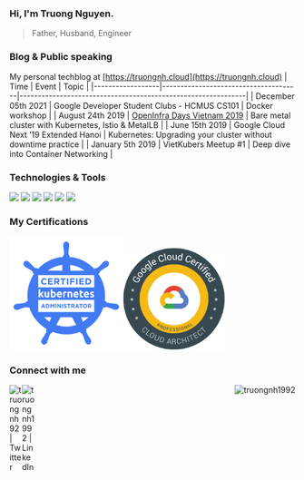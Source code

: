 ### Hi, I'm Truong Nguyen.
> Father, Husband, Engineer

### Blog & Public speaking
My personal techblog at [https://truongnh.cloud](https://truongnh.cloud)
| Time             | Event                                | Topic                                                        |
|------------------|--------------------------------------|--------------------------------------------------------------|
| December 05th 2021   | Google Developer Student Clubs - HCMUS CS101 | Docker workshop |
| August 24th 2019 | [OpenInfra Days Vietnam 2019](https://2019.vietopeninfra.org/)          | Bare metal cluster with Kubernetes, Istio & MetalLB          |
| June 15th 2019   | Google Cloud Next ’19 Extended Hanoi | Kubernetes: Upgrading your cluster without downtime practice |
| January 5th 2019 | VietKubers Meetup #1                 | Deep dive into Container Networking                          |
### Technologies & Tools
![](https://img.shields.io/badge/OS-Linux-informational?style=flat&logo=linux&logoColor=white)
![](https://img.shields.io/badge/Code-Python-informational?style=flat&logo=python&logoColor=white)
![](https://img.shields.io/badge/Code-Golang-informational?style=flat&logo=go&logoColor=white)
![](https://img.shields.io/badge/Tools-Docker-informational?style=flat&logo=docker&logoColor=white)
![](https://img.shields.io/badge/Tools-Kubernetes-informational?style=flat&logo=kubernetes&logoColor=white)
![](https://img.shields.io/badge/Cloud-Google_Cloud-informational?style=flat&logo=google-cloud&logoColor=white)

### My Certifications
[<img src="https://github.com/truongnh1992/truongnh1992.github.io/blob/main/assets/img/cka.png" width="200" height="200" />](https://www.credly.com/badges/030c1278-1cc5-4af6-b618-95724f0d598d)[<img src="https://github.com/truongnh1992/truongnh1992.github.io/blob/main/assets/img/pca.png" width="180" height="180"/>](https://www.credential.net/d89bc99f-9398-46f7-8f3e-ec945ab37d08)

### Connect with me

[<img align="left" alt="truongnh92 | Twitter" width="22px" src="https://cdn.jsdelivr.net/npm/simple-icons@v3/icons/twitter.svg" />][twitter]
[<img align="left" alt="truongnh1992 | LinkedIn" width="22px" src="https://cdn.jsdelivr.net/npm/simple-icons@v3/icons/linkedin.svg" />][linkedin]

[website]: https://truongnh.gdgcloudhanoi.com
[twitter]: https://twitter.com/truongnh92
[linkedin]: https://linkedin.com/in/truongnh1992

<p align="right"> <img src="https://komarev.com/ghpvc/?username=truongnh1992&label=Profile%20views&color=0e75b6&style=flat" alt="truongnh1992" /> </p>
